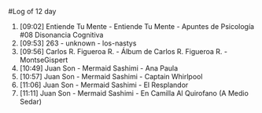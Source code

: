 #Log of 12 day

1. [09:02] Entiende Tu Mente - Entiende Tu Mente - Apuntes de Psicología #08 Disonancia Cognitiva
1. [09:53] 263 - unknown - los-nastys
1. [09:56] Carlos R. Figueroa R. - Álbum de Carlos R. Figueroa R. - MontseGispert
1. [10:49] Juan Son - Mermaid Sashimi - Ana Paula
1. [10:57] Juan Son - Mermaid Sashimi - Captain Whirlpool
1. [11:06] Juan Son - Mermaid Sashimi - El Resplandor
1. [11:11] Juan Son - Mermaid Sashimi - En Camilla Al Quirofano (A Medio Sedar)
